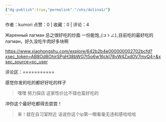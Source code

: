 ```yaml
---
{"dg-publish":true,"permalink":"/xhs/dolina1/"}
---
```


作者：kumori
点赞：0   |   收藏：0   |   评论：4

Жаренный лагман 总之很好吃的炒面 一份能饱_(:зゝ∠)_目前吃的最好吃的лагман，好久没吃牛肉好多块啊

https://www.xiaohongshu.com/explore/642b2b4e000000002702bcfd?xsec_token=AB8Od8OhirSPgH38bWG7t5o6w16ckI78vW4ZxdOV7myQ4=&xsec_source=pc_user

评论区：===========

感觉你发的吃的都好好吃的样子

> 嘿嘿 努力探店 这家性价比不错也蛮好吃的

冲你这个最好吃都得去尝尝！

> 来！就在自习室附近 话说你这个ip第一眼看毫无违和感哈哈哈